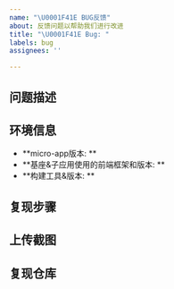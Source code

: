 ```yaml
---
name: "\U0001F41E BUG反馈"
about: 反馈问题以帮助我们进行改进
title: "\U0001F41E Bug: "
labels: bug
assignees: ''

---
```


## 问题描述
<!-- 问题的具体描述  -->

## 环境信息
- **micro-app版本: **
- **基座&子应用使用的前端框架和版本: ** 
- **构建工具&版本: **

## 复现步骤

## 上传截图
<!-- 请上传代码截图、控制台、终端等截图以帮助我们了解您的问题。 -->

## 复现仓库
<!-- 请提供一个精简的代码仓库，然后上传到自己的 github，以帮助我们复现您的问题。 -->
